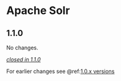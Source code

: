 # Apache Solr

## 1.1.0

No changes.

[*closed in 1.1.0*](https://github.com/akka/alpakka/issues?q=is%3Aclosed+milestone%3A1.1.0+label%3Ap%3Asolr)

For earlier changes see @ref:[1.0.x versions](../1.0.x/solr.md)
